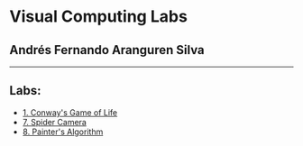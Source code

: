 #  Visual Computing Labs
## Andrés Fernando Aranguren Silva
- --
## Labs:
- <a href="https://afarangurens.github.io/ComputacionVisual/Tarea_1/">1. Conway's Game of Life</a>
- <a href="https://afarangurens.github.io/ComputacionVisual/Tarea_7/SpiderCamera">7. Spider Camera</a>
- <a href="https://afarangurens.github.io/ComputacionVisual/Tarea_8/painterAlgorithm">8. Painter's Algorithm</a>


